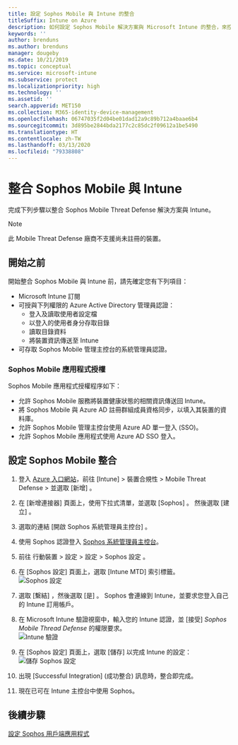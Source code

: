```yaml
---
title: 設定 Sophos Mobile 與 Intune 的整合
titleSuffix: Intune on Azure
description: 如何設定 Sophos Mobile 解決方案與 Microsoft Intune 的整合，來控制行動裝置對公司資源的存取。
keywords: ''
author: brenduns
ms.author: brenduns
manager: dougeby
ms.date: 10/21/2019
ms.topic: conceptual
ms.service: microsoft-intune
ms.subservice: protect
ms.localizationpriority: high
ms.technology: ''
ms.assetid: ''
search.appverid: MET150
ms.collection: M365-identity-device-management
ms.openlocfilehash: 06747035f2d04be01dad12a9c89b712a4baae6b4
ms.sourcegitcommit: 3d895be2844bda2177c2c85dc2f09612a1be5490
ms.translationtype: HT
ms.contentlocale: zh-TW
ms.lasthandoff: 03/13/2020
ms.locfileid: "79338808"
---
```

# <a name="integrate-sophos-mobile-with-intune"></a>整合 Sophos Mobile 與 Intune  

完成下列步驟以整合 Sophos Mobile Threat Defense 解決方案與 Intune。  

> [!NOTE]
> 此 Mobile Threat Defense 廠商不支援尚未註冊的裝置。

## <a name="before-you-begin"></a>開始之前  

開始整合 Sophos Mobile 與 Intune 前，請先確定您有下列項目：  
- Microsoft Intune 訂閱  
- 可授與下列權限的 Azure Active Directory 管理員認證：  
  - 登入及讀取使用者設定檔  
  - 以登入的使用者身分存取目錄  
  - 讀取目錄資料  
  - 將裝置資訊傳送至 Intune  
- 可存取 Sophos Mobile 管理主控台的系統管理員認證。  


### <a name="sophos-mobile-app-authorization"></a>Sophos Mobile 應用程式授權  
  
Sophos Mobile 應用程式授權程序如下：  
- 允許 Sophos Mobile 服務將裝置健康狀態的相關資訊傳送回 Intune。  
- 將 Sophos Mobile 與 Azure AD 註冊群組成員資格同步，以填入其裝置的資料庫。  
- 允許 Sophos Mobile 管理主控台使用 Azure AD 單一登入 (SSO)。  
- 允許 Sophos Mobile 應用程式使用 Azure AD SSO 登入。  


## <a name="to-set-up-sophos-mobile-integration"></a>設定 Sophos Mobile 整合  

1. 登入 [Azure 入口網站]( https://portal.azure.com/)，前往 [Intune]   > 裝置合規性   > Mobile Threat Defense  > 並選取 [新增]  。  
2. 在 [新增連接器]  頁面上，使用下拉式清單，並選取 [Sophos]  。 然後選取 [建立]  。  
3. 選取的連結 [開啟 Sophos 系統管理員主控台]  。  
4. 使用 Sophos 認證登入 [Sophos 系統管理員主控台](https://central.sophos.com/)。  
5. 前往 行動裝置   > 設定   > 設定   > Sophos 設定  。  
6. 在 [Sophos 設定]  頁面上，選取 [Intune MTD]  索引標籤。  
   ![Sophos 設定](./media/sophos-mtd-connector-integration/sophos-setup.png) 
 
7. 選取 [繫結]  ，然後選取 [是]  。 Sophos 會連線到 Intune，並要求您登入自己的 Intune 訂用帳戶。 
8. 在 Microsoft Intune 驗證視窗中，輸入您的 Intune 認證，並 [接受]  *Sophos Mobile Thread Defense* 的權限要求。  
   ![Intune 驗證](./media/sophos-mtd-connector-integration/intune-authentication.png)

9. 在 [Sophos 設定]  頁面上，選取 [儲存]  以完成 Intune 的設定：  
   ![儲存 Sophos 設定](./media/sophos-mtd-connector-integration/save-sophos-configuration.png)  

1. 出現 [Successful Integration] \(成功整合\)  訊息時，整合即完成。  
1. 現在已可在 Intune 主控台中使用 Sophos。  


## <a name="next-steps"></a>後續步驟  
[設定 Sophos 用戶端應用程式](mtd-apps-ios-app-configuration-policy-add-assign.md)
